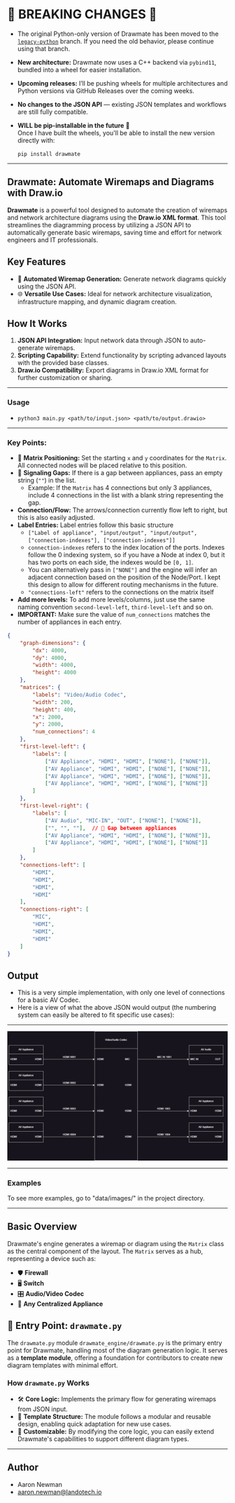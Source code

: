 # 🚨 **BREAKING CHANGES** 🚨

- The original Python-only version of Drawmate has been moved to the [`legacy-python`](https://github.com/lando-tech/drawmate/tree/legacy) branch. If you need the old behavior, please continue using that branch.
- **New architecture:** Drawmate now uses a C++ backend via `pybind11`, bundled into a wheel for easier installation.
- **Upcoming releases:** I’ll be pushing wheels for multiple architectures and Python versions via GitHub Releases over the coming weeks.
- **No changes to the JSON API** — existing JSON templates and workflows are still fully compatible.
- **WILL be pip-installable in the future** 🎉  
  Once I have built the wheels, you'll be able to install the new version directly with:
  
  ```
  pip install drawmate
  ```
---

## **Drawmate: Automate Wiremaps and Diagrams with Draw.io**

**Drawmate** is a powerful tool designed to automate the creation of wiremaps and network architecture diagrams using the **Draw.io XML format**. This tool streamlines the diagramming process by utilizing a JSON API to automatically generate basic wiremaps, saving time and effort for network engineers and IT professionals.

## **Key Features**
- 🚀 **Automated Wiremap Generation:** Generate network diagrams quickly using the JSON API.
- 🌐 **Versatile Use Cases:** Ideal for network architecture visualization, infrastructure mapping, and dynamic diagram creation.

## **How It Works**
1. **JSON API Integration:** Input network data through JSON to auto-generate wiremaps.
2. **Scripting Capability:** Extend functionality by scripting advanced layouts with the provided base classes.
3. **Draw.io Compatibility:** Export diagrams in Draw.io XML format for further customization or sharing.

---

### **Usage**
- ```python3 main.py <path/to/input.json> <path/to/output.drawio>```

---

### **Key Points:**
- 📍 **Matrix Positioning:** Set the starting `x` and `y` coordinates for the `Matrix`. All connected nodes will be placed relative to this position.
- 🚫 **Signaling Gaps:** If there is a gap between appliances, pass an empty string (`""`) in the list. 
    - Example: If the `Matrix` has 4 connections but only 3 appliances, include 4 connections in the list with a blank string representing the gap.
- **Connection/Flow:** The arrows/connection currently flow left to right, but this is also easily adjusted.
- **Label Entries:** Label entries follow this basic structure
  - `["Label of appliance", "input/output", "input/output", ["connection-indexes"], ["connection-indexes"]]`
  - ```connection-indexes``` refers to the index location of the ports. Indexes follow the 0 indexing system, 
    so if you have a Node at index 0, but it has two ports on each side, the indexes would be ```[0, 1]```.
  - You can alternatively pass in ```["NONE"]``` and the engine will infer an adjacent connection based on the position of the Node/Port.
    I kept this design to allow for different routing mechanisms in the future.
  - `"connections-left"` refers to the connections on the matrix itself
- **Add more levels:** To add more levels/columns, just use the same naming convention `second-level-left`, `third-level-left` and so on.
- **IMPORTANT:** Make sure the value of `num_connections` matches the number of appliances in each entry.

```json
{
    "graph-dimensions": {
        "dx": 4000,
        "dy": 4000,
        "width": 4000,
        "height": 4000
    },
    "matrices": {
        "labels": "Video/Audio Codec",
        "width": 200,
        "height": 400,
        "x": 2000,
        "y": 2000,
        "num_connections": 4
    },
    "first-level-left": {
        "labels": [
            ["AV Appliance", "HDMI", "HDMI", ["NONE"], ["NONE"]],
            ["AV Appliance", "HDMI", "HDMI", ["NONE"], ["NONE"]],
            ["AV Appliance", "HDMI", "HDMI", ["NONE"], ["NONE"]],
            ["AV Appliance", "HDMI", "HDMI", ["NONE"], ["NONE"]]
        ]
    },
    "first-level-right": {
        "labels": [
            ["AV Audio", "MIC-IN", "OUT", ["NONE"], ["NONE"]],
            ["", "", ""],  // 🚫 Gap between appliances
            ["AV Appliance", "HDMI", "HDMI", ["NONE"], ["NONE"]],
            ["AV Appliance", "HDMI", "HDMI", ["NONE"], ["NONE"]]
        ]
    },
    "connections-left": [
        "HDMI",
        "HDMI",
        "HDMI",
        "HDMI"
    ],
    "connections-right": [
        "MIC",
        "HDMI",
        "HDMI",
        "HDMI"
    ]
}
```
## Output

- This is a very simple implementation, with only one level of connections for a basic AV Codec.
- Here is a view of what the above JSON would output (the numbering system can easily be altered to fit specific use cases):
 
---

![Basic Network Diagram](data/images/test.drawio.png)

---

### **Examples** ###
To see more examples, go to "data/images/" in the project directory.

---

## **Basic Overview**

Drawmate's engine generates a wiremap or diagram using the `Matrix` class as the central component of the layout. The `Matrix` serves as a hub, representing a device such as:

- 🛡️ **Firewall**
- 🖥️ **Switch**
- 🎛️ **Audio/Video Codec**
- 🔗 **Any Centralized Appliance**

## 🧠 **Entry Point: `drawmate.py`**

The `drawmate.py` module `drawmate_engine/drawmate.py` is the primary entry point for Drawmate, handling most of the diagram generation logic. It serves as a **template module**, offering a foundation for contributors to create new diagram templates with minimal effort.

### **How `drawmate.py` Works**
- 🛠️ **Core Logic:** Implements the primary flow for generating wiremaps from JSON input.
- 📑 **Template Structure:** The module follows a modular and reusable design, enabling quick adaptation for new use cases.
- 🔄 **Customizable:** By modifying the core logic, you can easily extend Drawmate's capabilities to support different diagram types.

---

## Author

+ Aaron Newman
+ <aaron.newman@landotech.io>
